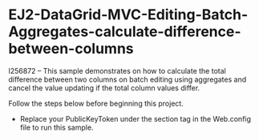# EJ2-DataGrid-MVC-Editing-Batch-Aggregates-calculate-difference-between-columns

I256872 – This sample demonstrates on how to calculate the total difference between two columns on batch editing using aggregates and cancel the value updating if the total column values differ.

Follow the steps below before beginning this project.

* Replace your PublicKeyToken under the section tag in the Web.config file to run this sample.